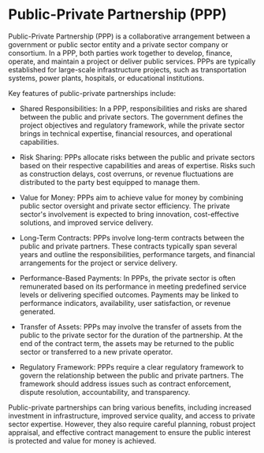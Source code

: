 # Public-Private Partnership (PPP)

Public-Private Partnership (PPP) is a collaborative arrangement between a government or public sector entity and a private sector company or consortium. In a PPP, both parties work together to develop, finance, operate, and maintain a project or deliver public services. PPPs are typically established for large-scale infrastructure projects, such as transportation systems, power plants, hospitals, or educational institutions.

Key features of public-private partnerships include:

* Shared Responsibilities: In a PPP, responsibilities and risks are shared between the public and private sectors. The government defines the project objectives and regulatory framework, while the private sector brings in technical expertise, financial resources, and operational capabilities.

* Risk Sharing: PPPs allocate risks between the public and private sectors based on their respective capabilities and areas of expertise. Risks such as construction delays, cost overruns, or revenue fluctuations are distributed to the party best equipped to manage them.

* Value for Money: PPPs aim to achieve value for money by combining public sector oversight and private sector efficiency. The private sector's involvement is expected to bring innovation, cost-effective solutions, and improved service delivery.

* Long-Term Contracts: PPPs involve long-term contracts between the public and private partners. These contracts typically span several years and outline the responsibilities, performance targets, and financial arrangements for the project or service delivery.

* Performance-Based Payments: In PPPs, the private sector is often remunerated based on its performance in meeting predefined service levels or delivering specified outcomes. Payments may be linked to performance indicators, availability, user satisfaction, or revenue generated.

* Transfer of Assets: PPPs may involve the transfer of assets from the public to the private sector for the duration of the partnership. At the end of the contract term, the assets may be returned to the public sector or transferred to a new private operator.

* Regulatory Framework: PPPs require a clear regulatory framework to govern the relationship between the public and private partners. The framework should address issues such as contract enforcement, dispute resolution, accountability, and transparency.

Public-private partnerships can bring various benefits, including increased investment in infrastructure, improved service quality, and access to private sector expertise. However, they also require careful planning, robust project appraisal, and effective contract management to ensure the public interest is protected and value for money is achieved.